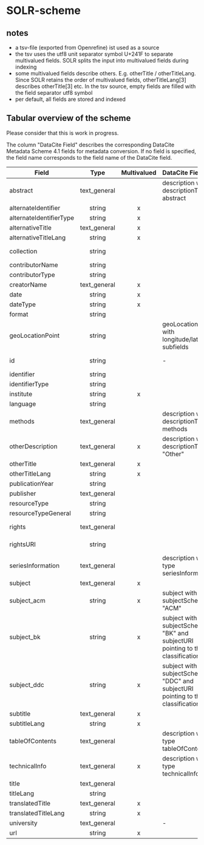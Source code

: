 # SOLR-scheme

## notes
* a tsv-file (exported from Openrefine) ist used as a source
* the tsv uses the utf8 unit separator symbol U+241F to separate multivalued fields. SOLR splits the input into multivalued fields during indexing
* some multivalued fields describe others. E.g. otherTitle / otherTitleLang. Since SOLR retains the order of multivalued fields, otherTitleLang[3] describes otherTitle[3] etc. In  the tsv source, empty fields are filled with the field separator utf8 symbol
* per default, all fields are stored and indexed


## Tabular overview of the scheme

Please consider that this is work in progress.

The column "DataCite Field" describes the corresponding DataCite Metadata Scheme 4.1 fields for metadata conversion. If no field is specified, the field name corresponds to the field name of the DataCite field.

| Field          | Type           | Multivalued  | DataCite Field | Description |
| -------------------- |:-------------:|:-----:|:--------------------|:----------------------------------------|
| abstract | text_general      | | description with descriptionType abstract | |
| alternateIdentifier | string | x | | |
| alternateIdentifierType | string | x | | |
| alternativeTitle | text_general      | x | | |
| alternativeTitleLang | string | x | | |
| collection | string | | |  describes the source of the metadata |
| contributorName | string | | |  |
| contributorType | string | | |  |
| creatorName | text_general | x | | |
| date | string | x | | |
| dateType | string | x | | |
| format | string | | | |
| geoLocationPoint | string      |  | geoLocationPoint with longitude/latitude subfields | e.g. 53.590312,9.978455 |
| id | string |  | - | copy of identifier (done by SOLR) |
| identifier | string |  |  | |
| identifierType | string |  |  | |
| institute | string | x | | |
| language | string |  |  | |
| methods | text_general |  | description with descriptionType methods | |
| otherDescription | text_general | x | description with descriptionType "Other"| |
| otherTitle | text_general | x | | |
| otherTitleLang | string | x | | |
| publicationYear | string |  | | |
| publisher | text_general |  | | |
| resourceType | string |  | | |
| resourceTypeGeneral | string | | | |
| rights | text_general | | | single valued despite DataCite Scheme |
| rightsURI | string | | | single valued despite DataCite Scheme |
| seriesInformation | text_general | | description with type seriesInformation | |
| subject | text_general | x | | |
| subject_acm | string | x | subject with subjectScheme "ACM" | ACM classifiation |
| subject_bk | string | x | subject with subjectScheme "BK" and subjectURI pointing to the classification | Basisklassification (a german classification )|
| subject_ddc | string | x | subject with subjectScheme "DDC" and subjectURI pointing to the classification | Dewey |
| subtitle | text_general | x | | |
| subtitleLang | string | x | | |
| tableOfContents | text_general | | description with type tableOfContents | |
| technicalInfo | text_general | x | description with type technicalInfo | |
| title | text_general | | | |
| titleLang | string | | | |
| translatedTitle | text_general | x | | |
| translatedTitleLang | string | x | | |
| university | text_general | | - | |
| url | string | x | | |
